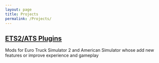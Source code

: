 ```yaml
---
layout: page
title: Projects
permalink: /Projects/
---
```


## [ETS2/ATS Plugins](/projects/hry-plugins/)

Mods for Euro Truck Simulator 2 and American Simulator whose add new features or improve experience and gameplay
